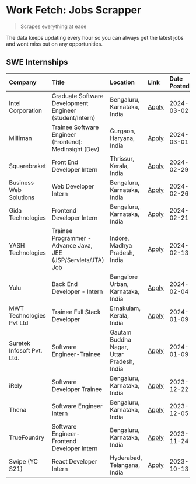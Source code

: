 # Work Fetch: Jobs Scrapper
> Scrapes everything at ease

The data keeps updating every hour so you can always get the latest jobs and wont miss out on any opportunities.

## SWE Internships
<!--START_SECTION:workfetch-->
| Company                    | Title                                                         | Location                                  | Link                                                                                                                                                                                                                                                                          | Date Posted   |
|:---------------------------|:--------------------------------------------------------------|:------------------------------------------|:------------------------------------------------------------------------------------------------------------------------------------------------------------------------------------------------------------------------------------------------------------------------------|:--------------|
| Intel Corporation          | Graduate Software Development Engineer (student/Intern)       | Bengaluru, Karnataka, India               | [Apply](https://in.linkedin.com/jobs/view/graduate-software-development-engineer-student-intern-at-intel-corporation-3844158226?refId=cf9dj9WnxnxFxsorM5yX7w%3D%3D&trackingId=SUALIVu5PaFe%2FzqbWZlULw%3D%3D&position=14&pageNum=0&trk=public_jobs_jserp-result_search-card)  | 2024-03-02    |
| Milliman                   | Trainee Software Engineer (Frontend): MedInsight (Dev)        | Gurgaon, Haryana, India                   | [Apply](https://in.linkedin.com/jobs/view/trainee-software-engineer-frontend-medinsight-dev-at-milliman-3792874280?refId=cf9dj9WnxnxFxsorM5yX7w%3D%3D&trackingId=EqlunKJKsDEeZEttwbKa1Q%3D%3D&position=5&pageNum=0&trk=public_jobs_jserp-result_search-card)                  | 2024-03-01    |
| Squarebraket               | Front End Developer Intern                                    | Thrissur, Kerala, India                   | [Apply](https://in.linkedin.com/jobs/view/front-end-developer-intern-at-squarebraket-3838541191?refId=cf9dj9WnxnxFxsorM5yX7w%3D%3D&trackingId=YoYhb5hiwDoyPKEYIaA1TQ%3D%3D&position=16&pageNum=0&trk=public_jobs_jserp-result_search-card)                                    | 2024-02-29    |
| Business Web Solutions     | Web Developer Intern                                          | Bengaluru, Karnataka, India               | [Apply](https://in.linkedin.com/jobs/view/web-developer-intern-at-business-web-solutions-3839906144?refId=cf9dj9WnxnxFxsorM5yX7w%3D%3D&trackingId=2nAbQ67MGEVDnrQ306EfjQ%3D%3D&position=20&pageNum=0&trk=public_jobs_jserp-result_search-card)                                | 2024-02-26    |
| Gida Technologies          | Frontend Developer Intern                                     | Bengaluru, Karnataka, India               | [Apply](https://in.linkedin.com/jobs/view/frontend-developer-intern-at-gida-technologies-3836040945?refId=cf9dj9WnxnxFxsorM5yX7w%3D%3D&trackingId=jDkkvb53gx1IiqAgxO3jGg%3D%3D&position=18&pageNum=0&trk=public_jobs_jserp-result_search-card)                                | 2024-02-21    |
| YASH Technologies          | Trainee Programmer - Advance Java, JEE (JSP/Servlets/JTA) Job | Indore, Madhya Pradesh, India             | [Apply](https://in.linkedin.com/jobs/view/trainee-programmer-advance-java-jee-jsp-servlets-jta-job-at-yash-technologies-3811759183?refId=cf9dj9WnxnxFxsorM5yX7w%3D%3D&trackingId=YaudzTDWQGubFRrPD5JulA%3D%3D&position=17&pageNum=0&trk=public_jobs_jserp-result_search-card) | 2024-02-13    |
| Yulu                       | Back End Developer - Intern                                   | Bangalore Urban, Karnataka, India         | [Apply](https://in.linkedin.com/jobs/view/back-end-developer-intern-at-yulu-3821682220?refId=cf9dj9WnxnxFxsorM5yX7w%3D%3D&trackingId=bWMIU6NowVP2j1FJhwK85A%3D%3D&position=7&pageNum=0&trk=public_jobs_jserp-result_search-card)                                              | 2024-02-04    |
| MWT Technologies Pvt Ltd   | Trainee Full Stack Developer                                  | Ernakulam, Kerala, India                  | [Apply](https://in.linkedin.com/jobs/view/trainee-full-stack-developer-at-mwt-technologies-pvt-ltd-3800921715?refId=cf9dj9WnxnxFxsorM5yX7w%3D%3D&trackingId=FdRQVZ122c37CLicrd1ROw%3D%3D&position=4&pageNum=0&trk=public_jobs_jserp-result_search-card)                       | 2024-01-09    |
| Suretek Infosoft Pvt. Ltd. | Software Engineer-Trainee                                     | Gautam Buddha Nagar, Uttar Pradesh, India | [Apply](https://in.linkedin.com/jobs/view/software-engineer-trainee-at-suretek-infosoft-pvt-ltd-3800934643?refId=cf9dj9WnxnxFxsorM5yX7w%3D%3D&trackingId=Yr%2BOTAeXivxLeWvJ3duNig%3D%3D&position=22&pageNum=0&trk=public_jobs_jserp-result_search-card)                       | 2024-01-09    |
| iRely                      | Software Developer Trainee                                    | Bengaluru, Karnataka, India               | [Apply](https://in.linkedin.com/jobs/view/software-developer-trainee-at-irely-3801577534?refId=cf9dj9WnxnxFxsorM5yX7w%3D%3D&trackingId=1UGrp8YkABjItF8YQpGTJg%3D%3D&position=11&pageNum=0&trk=public_jobs_jserp-result_search-card)                                           | 2023-12-22    |
| Thena                      | Software Engineer Intern                                      | Bengaluru, Karnataka, India               | [Apply](https://in.linkedin.com/jobs/view/software-engineer-intern-at-thena-3778731751?refId=cf9dj9WnxnxFxsorM5yX7w%3D%3D&trackingId=XvaKD387keO0u8sD3QHy8Q%3D%3D&position=13&pageNum=0&trk=public_jobs_jserp-result_search-card)                                             | 2023-12-05    |
| TrueFoundry                | Software Engineer- Frontend Developer Intern                  | Bengaluru, Karnataka, India               | [Apply](https://in.linkedin.com/jobs/view/software-engineer-frontend-developer-intern-at-truefoundry-3790095058?refId=cf9dj9WnxnxFxsorM5yX7w%3D%3D&trackingId=R%2BIR%2FE7WIOEBxbLDT7vs8A%3D%3D&position=12&pageNum=0&trk=public_jobs_jserp-result_search-card)                | 2023-11-24    |
| Swipe (YC S21)             | React Developer Intern                                        | Hyderabad, Telangana, India               | [Apply](https://in.linkedin.com/jobs/view/react-developer-intern-at-swipe-yc-s21-3737600089?refId=cf9dj9WnxnxFxsorM5yX7w%3D%3D&trackingId=la2GNZqPJnWxONj2eGT31w%3D%3D&position=15&pageNum=0&trk=public_jobs_jserp-result_search-card)                                        | 2023-10-13    |
<!--END_SECTION:workfetch-->
